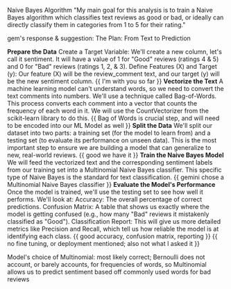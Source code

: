 Naive Bayes Algorithm
"My main goal for this analysis is to train a Naive Bayes algorithm which classifies text reviews as good or bad, or ideally can directly classify them in categories from 1 to 5 for their rating."

gem's response & suggestion:
The Plan: From Text to Prediction

**Prepare the Data**
Create a Target Variable: We'll create a new column, let's call it sentiment. It will have a value of 1 for "Good" reviews (ratings 4 & 5) and 0 for "Bad" reviews (ratings 1, 2, & 3).
Define Features (X) and Target (y): Our feature (X) will be the review_comment text, and our target (y) will be the new sentiment column.
		{{ I'm with you so far }}
**Vectorize the Text**
A machine learning model can't understand words, so we need to convert the text comments into numbers. We'll use a technique called Bag-of-Words.
This process converts each comment into a vector that counts the frequency of each word in it. We will use the CountVectorizer from the scikit-learn library to do this.
		{{ Bag of Words is crucial step, and will need to be encoded into our ML Model as well }}
**Split the Data**
We'll split our dataset into two parts: a training set (for the model to learn from) and a testing set (to evaluate its performance on unseen data). This is the most important step to ensure we are building a model that can generalize to new, real-world reviews.
		{{ good we have it }}
**Train the Naive Bayes Model**
We will feed the vectorized text and the corresponding sentiment labels from our training set into a Multinomial Naive Bayes classifier. This specific type of Naive Bayes is the standard for text classification.
		{{ gemini chose a Multinomial Naive Bayes classifier }}
**Evaluate the Model's Performance**
Once the model is trained, we'll use the testing set to see how well it performs. We'll look at:
Accuracy: The overall percentage of correct predictions.
Confusion Matrix: A table that shows us exactly where the model is getting confused (e.g., how many "Bad" reviews it mistakenly classified as "Good").
Classification Report: This will give us more detailed metrics like Precision and Recall, which tell us how reliable the model is at identifying each class.
		{{ good accuracy, confusion matrix, reporting }}
		{{ no fine tuning, or deployment mentioned; also not what I asked it }}

Model's choice of Multinomial:
	most likely correct; Bernoulli does not account, or barely accounts, for frequencies of words, so Multinomial allows us to predict sentiment based off commonly used words for bad reviews